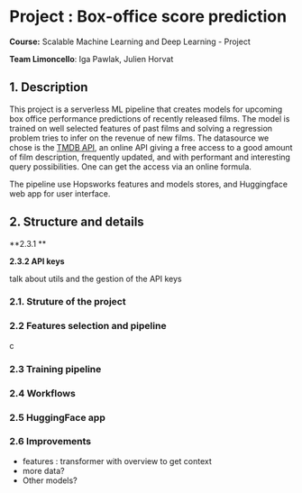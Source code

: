 # Project : Box-office score prediction

**Course:** Scalable Machine Learning and Deep Learning - Project

**Team Limoncello**: Iga Pawlak, Julien Horvat

## 1. Description

This project is a serverless ML pipeline that creates models for upcoming box office performance predictions of recently released films. The model is trained on well selected features of past films and solving a regression problem tries to infer on the revenue of new films. The datasource we chose is the [TMDB API](https://developer.themoviedb.org/reference/intro/getting-started), an online API giving a free access to a good amount of film description, frequently updated, and with performant and interesting query possibilities. One can get the access via an online formula. 

The pipeline use Hopsworks features and models stores, and Huggingface web app for user interface.

## 2. Structure and details

**2.3.1 **

**2.3.2 API keys**


talk about utils and the gestion of the API keys

### 2.1. Struture of the project 

### 2.2 Features selection and pipeline
c
### 2.3 Training pipeline

### 2.4 Workflows

### 2.5 HuggingFace app

### 2.6 Improvements

- features : transformer with overview to get context
- more data?
- Other models?

